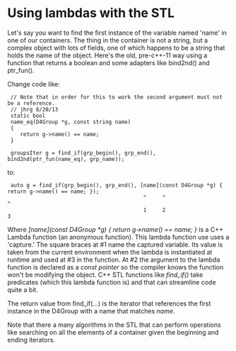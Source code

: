 # Using lambdas with the STL

Let's say you want to find the first instance of the variable named
'name' in one of our containers. The thing in the container is not a
string, but a complex object with lots of fields, one of which happens
to be a string that holds the name of the object. Here's the old,
pre-c++-11 way using a function that returns a boolean and some adapters
like bind2nd() and ptr_fun().

Change code like:

     // Note that in order for this to work the second argument must not be a reference.
     // jhrg 8/20/13
     static bool
     name_eq(D4Group *g, const string name)
     {
        return g->name() == name;
     }

     groupsIter g = find_if(grp_begin(), grp_end(), bind2nd(ptr_fun(name_eq), grp_name));

to:

     auto g = find_if(grp_begin(), grp_end(), [name](const D4Group *g) { return g->name() == name; });
                                               ^     ^                                       ^
                                               1     2                                       3

Where *\[name\](const D4Group \*g) { return g-\>name() == name; }* is a
C++ Lambda function (an anonymous function). This lambda function use
uses a 'capture.' The square braces at \#1 name the captured variable.
Its value is taken from the current environment when the lambda is
instantiated at runtime and used at \#3 in the function. At \#2 the
argument to the lambda function is declared as a *const pointer* so the
compiler knows the function won't be modifying the object. C++ STL
functions like *find_if()* take predicates (which this lambda function
is) and that can streamline code quite a bit.

The return value from find_if(...) is the iterator that references the
first instance in the D4Group with a name that matches *name*.

Note that there a many algorithms in the STL that can perform operations
like searching on all the elements of a container given the beginning
and ending iterators.
